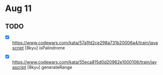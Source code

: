 # Aug 11


## TODO

- [x] <https://www.codewars.com/kata/57a1fd2ce298a731b20006a4/train/javascript> [8kyu] isPalindrome
- [x] <https://www.codewars.com/kata/55eca815d0d20962e1000106/train/javascript> [8kyu] generateRange

